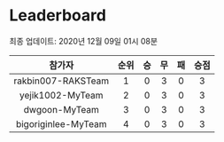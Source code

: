 # Leaderboard
최종 업데이트: 2020년 12월 09일 01시 08분




| 참가자 | 순위 | 승 | 무 | 패 | 승점 |
|:---:|:---:|:---:|:---:|:---:|:---:|
| rakbin007-RAKSTeam | 1 | 0 | 3 | 0 | 3 |
| yejik1002-MyTeam | 2 | 0 | 3 | 0 | 3 |
| dwgoon-MyTeam | 3 | 0 | 3 | 0 | 3 |
| bigoriginlee-MyTeam | 4 | 0 | 3 | 0 | 3 |